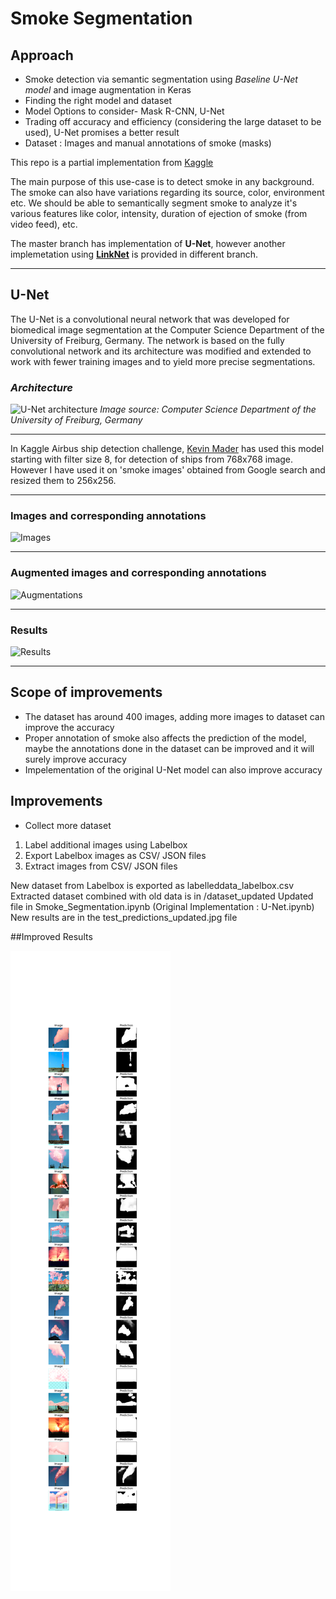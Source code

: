 # Smoke Segmentation #  
## Approach ##  
* Smoke detection via semantic segmentation using _Baseline U-Net model_ and image augmentation in Keras
* Finding the right model and dataset
* Model Options to consider- Mask R-CNN, U-Net
* Trading off accuracy and efficiency (considering the large dataset to be used), U-Net promises a better result
* Dataset : Images and manual annotations of smoke (masks)

This repo is a partial implementation from [Kaggle](https://www.kaggle.com/kmader/baseline-u-net-model-part-1/)

The main purpose of this use-case is to detect smoke in any background. The smoke can also have variations regarding its source, color, environment etc. We should be able to semantically segment smoke to analyze it's various features like color, intensity, duration of ejection of smoke (from video feed), etc.

The master branch has implementation of **U-Net**, however another implemetation using **[LinkNet](https://arxiv.org/pdf/1707.03718.pdf)** is provided in different branch.

---
## U-Net
The U-Net is a convolutional neural network that was developed for biomedical image segmentation at the Computer Science Department of the University of Freiburg, Germany. The network is based on the fully convolutional network and its architecture was modified and extended to work with fewer training images and to yield more precise segmentations.

### _Architecture_
![U-Net architecture](./Unet.png "U-Net")
_Image source: Computer Science Department of the University of Freiburg, Germany_

---

In Kaggle Airbus ship detection challenge, [Kevin Mader](https://www.kaggle.com/kmader) has used this model starting with filter size 8, for detection of ships from 768x768 image. However I have used it on 'smoke images' obtained from Google search and resized them to 256x256.

---
### Images and corresponding annotations
![Images](./overview.png "Images & annotations")

---
### Augmented images and corresponding annotations
![Augmentations](./augmentations.png "Images & annotations")

---
### Results
![Results](./predictions.png "Images & annotations")



---
## Scope of improvements
- The dataset has around 400 images, adding more images to dataset can improve the accuracy
- Proper annotation of smoke also affects the prediction of the model, maybe the annotations done in the dataset can be improved and it will surely improve accuracy
- Impelementation of the original U-Net model can also improve accuracy

## Improvements 
- Collect more dataset
1. Label additional images using Labelbox  
2. Export Labelbox images as CSV/ JSON files  
3. Extract images from CSV/ JSON files  

New dataset from Labelbox is exported as labelleddata_labelbox.csv  
Extracted dataset combined with old data is in /dataset_updated
Updated file in Smoke_Segmentation.ipynb (Original Implementation : U-Net.ipynb)  
New results are in the test_predictions_updated.jpg file

##Improved Results

![Results](./test_predictions_updated.png "Images & annotations")

